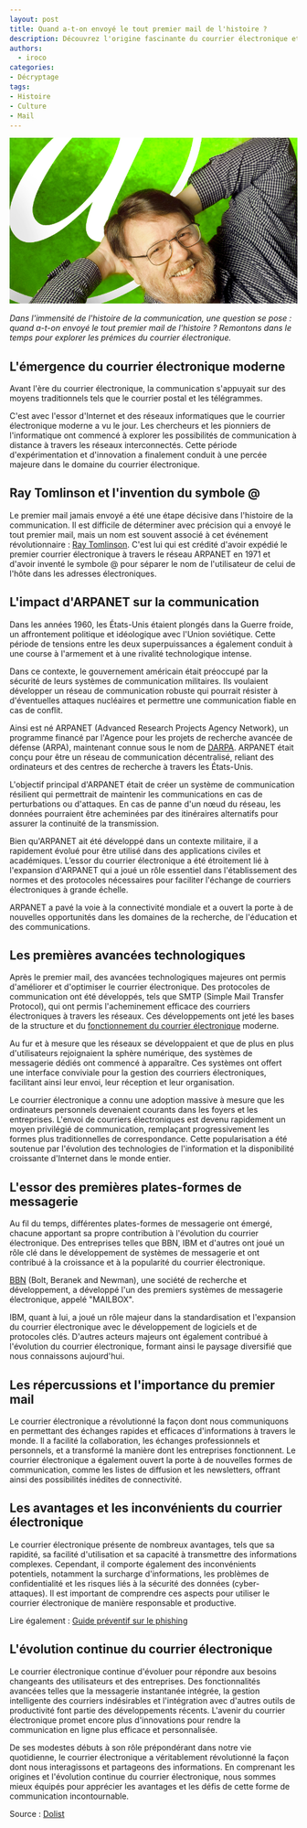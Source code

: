 ```yaml
---
layout: post
title: Quand a-t-on envoyé le tout premier mail de l'histoire ? 
description: Découvrez l'origine fascinante du courrier électronique et  découvrez quand le tout premier mail a été envoyé, marquant le début d'une nouvelle ère. 
authors:
  - iroco
categories:
- Décryptage
tags:
- Histoire
- Culture
- Mail
---
```

![Illustration de l'article](/images/1-email/1e-mail.png)

*Dans l'immensité de l'histoire de la communication, une question se pose : quand a-t-on envoyé le tout premier mail de l'histoire ? Remontons dans le temps pour explorer les prémices du courrier électronique.*

## L'émergence du courrier électronique moderne

Avant l'ère du courrier électronique, la communication s'appuyait sur des moyens traditionnels tels que le courrier postal et les télégrammes.

C'est avec l'essor d'Internet et des réseaux informatiques que le courrier électronique moderne a vu le jour. Les chercheurs et les pionniers de l'informatique ont commencé à explorer les possibilités de communication à distance à travers les réseaux interconnectés. Cette période d'expérimentation et d'innovation a finalement conduit à une percée majeure dans le domaine du courrier électronique.

## Ray Tomlinson et l'invention du symbole @

Le premier mail jamais envoyé a été une étape décisive dans l'histoire de la communication. Il est difficile de déterminer avec précision qui a envoyé le tout premier mail, mais un nom est souvent associé à cet événement révolutionnaire : [Ray Tomlinson](https://fr.wikipedia.org/wiki/Ray_Tomlinson). C'est lui qui est crédité d'avoir expédié le premier courrier électronique à travers le réseau ARPANET en 1971 et d'avoir inventé le symbole @ pour séparer le nom de l'utilisateur de celui de l'hôte dans les adresses électroniques.

## L'impact d'ARPANET sur la communication

Dans les années 1960, les États-Unis étaient plongés dans la Guerre froide, un affrontement politique et idéologique avec l'Union soviétique. Cette période de tensions entre les deux superpuissances a également conduit à une course à l'armement et à une rivalité technologique intense.

Dans ce contexte, le gouvernement américain était préoccupé par la sécurité de leurs systèmes de communication militaires. Ils voulaient développer un réseau de communication robuste qui pourrait résister à d'éventuelles attaques nucléaires et permettre une communication fiable en cas de conflit.

Ainsi est né ARPANET (Advanced Research Projects Agency Network), un programme financé par l'Agence pour les projets de recherche avancée de défense (ARPA), maintenant connue sous le nom de [DARPA](https://www.darpa.mil/). ARPANET était conçu pour être un réseau de communication décentralisé, reliant des ordinateurs et des centres de recherche à travers les États-Unis.

L'objectif principal d'ARPANET était de créer un système de communication résilient qui permettrait de maintenir les communications en cas de perturbations ou d'attaques. En cas de panne d'un nœud du réseau, les données pourraient être acheminées par des itinéraires alternatifs pour assurer la continuité de la transmission.

Bien qu'ARPANET ait été développé dans un contexte militaire, 
il a rapidement évolué pour être utilisé dans des applications civiles et académiques. L’essor du courrier électronique a été étroitement lié à l'expansion d'ARPANET qui a joué un rôle essentiel dans l'établissement des normes et des protocoles nécessaires pour faciliter l'échange de courriers électroniques à grande échelle. 

ARPANET a pavé la voie à la connectivité mondiale et a ouvert la porte à de nouvelles opportunités dans les domaines de la recherche, de l'éducation et des communications.

## Les premières avancées technologiques

Après le premier mail, des avancées technologiques majeures ont permis d'améliorer et d'optimiser le courrier électronique. Des protocoles de communication ont été développés, tels que SMTP (Simple Mail Transfer Protocol), qui ont permis l'acheminement efficace des courriers électroniques à travers les réseaux. Ces développements ont jeté les bases de la structure et du [fonctionnement du courrier électronique](https://blog.iroco.co/comment-fonctionne-le-courrier-%C3%A9lectronique/) moderne.

Au fur et à mesure que les réseaux se développaient et que de plus en plus d'utilisateurs rejoignaient la sphère numérique, des systèmes de messagerie dédiés ont commencé à apparaître. Ces systèmes ont offert une interface conviviale pour la gestion des courriers électroniques, facilitant ainsi leur envoi, leur réception et leur organisation.

Le courrier électronique a connu une adoption massive à mesure que les ordinateurs personnels devenaient courants dans les foyers et les entreprises. L'envoi de courriers électroniques est devenu rapidement un moyen privilégié de communication, remplaçant progressivement les formes plus traditionnelles de correspondance. Cette popularisation a été soutenue par l'évolution des technologies de l'information et la disponibilité croissante d'Internet dans le monde entier.

## L'essor des premières plates-formes de messagerie

Au fil du temps, différentes plates-formes de messagerie ont émergé, chacune apportant sa propre contribution à l'évolution du courrier électronique. Des entreprises telles que BBN, IBM et d'autres ont joué un rôle clé dans le développement de systèmes de messagerie et ont contribué à la croissance et à la popularité du courrier électronique.

[BBN](https://fr.wikipedia.org/wiki/Bolt,_Beranek_and_Newman) (Bolt, Beranek and Newman), une société de recherche et développement, a développé l'un des premiers systèmes de messagerie électronique, appelé "MAILBOX". 

IBM, quant à lui, a joué un rôle majeur dans la standardisation et l'expansion du courrier électronique avec le développement de logiciels et de protocoles clés. D'autres acteurs majeurs ont également contribué à l'évolution du courrier électronique, formant ainsi le paysage diversifié que nous connaissons aujourd'hui.

## Les répercussions et l'importance du premier mail

Le courrier électronique a révolutionné la façon dont nous communiquons en permettant des échanges rapides et efficaces d'informations à travers le monde. Il a facilité la collaboration, les échanges professionnels et personnels, et a transformé la manière dont les entreprises fonctionnent. Le courrier électronique a également ouvert la porte à de nouvelles formes de communication, comme les listes de diffusion et les newsletters, offrant ainsi des possibilités inédites de connectivité.

## Les avantages et les inconvénients du courrier électronique

Le courrier électronique présente de nombreux avantages, tels que sa rapidité, sa facilité d'utilisation et sa capacité à transmettre des informations complexes. Cependant, il comporte également des inconvénients potentiels, notamment la surcharge d'informations, les problèmes de confidentialité et les risques liés à la sécurité des données (cyber-attaques). Il est important de comprendre ces aspects pour utiliser le courrier électronique de manière responsable et productive.

Lire également : [Guide préventif sur le phishing](https://blog.iroco.co/phishing/)

## L'évolution continue du courrier électronique

Le courrier électronique continue d'évoluer pour répondre aux besoins changeants des utilisateurs et des entreprises. Des fonctionnalités avancées telles que la messagerie instantanée intégrée, la gestion intelligente des courriers indésirables et l'intégration avec d'autres outils de productivité font partie des développements récents. L'avenir du courrier électronique promet encore plus d'innovations pour rendre la communication en ligne plus efficace et personnalisée.

De ses modestes débuts à son rôle prépondérant dans notre vie quotidienne, le courrier électronique a véritablement révolutionné la façon dont nous interagissons et partageons des informations. En comprenant les origines et l'évolution continue du courrier électronique, nous sommes mieux équipés pour apprécier les avantages et les défis de cette forme de communication incontournable.

Source : [Dolist](https://www.dolist.com/blog/strategie-email-digitale/histoire-de-email-evolution-et-dates-cles/) 
